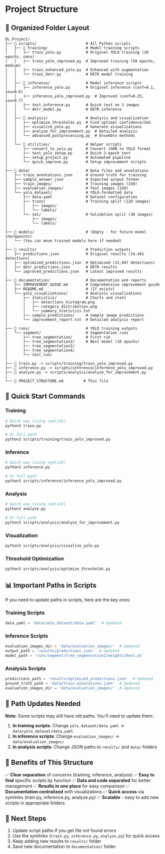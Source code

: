 # Project Structure

## 📁 Organized Folder Layout

```
DL_Project/
├── 📂 scripts/                      # All Python scripts
│   ├── 📂 training/                 # Model training scripts
│   │   ├── train_yolo.py           # Original YOLO training (10 epochs, nano)
│   │   ├── train_yolo_improved.py  # Improved training (50 epochs, medium)
│   │   ├── train_enhanced_yolo.py  # Enhanced with augmentation
│   │   └── train_detr.py           # DETR model training
│   │
│   ├── 📂 inference/                # Model inference scripts
│   │   ├── inference_yolo.py       # Original inference (conf=0.1, iou=0.6)
│   │   ├── inference_yolo_improved.py  # Improved (conf=0.25, iou=0.7)
│   │   ├── test_inference.py       # Quick test on 3 images
│   │   └── detr_model.py           # DETR inference
│   │
│   ├── 📂 analysis/                 # Analysis and visualization
│   │   ├── optimize_thresholds.py  # Find optimal confidence/IoU
│   │   ├── visualize_yolo.py       # Generate visualizations
│   │   ├── analyze_for_improvement.py  # Detailed analysis
│   │   └── advanced_postprocessing.py  # Ensemble methods
│   │
│   └── 📂 utilities/                # Helper scripts
│       ├── convert_to_yolo.py      # Convert JSON to YOLO format
│       ├── test_yolo_setup.py      # Quick 2-epoch test
│       ├── setup_project.py        # Automated pipeline
│       └── quick_improve.py        # Setup improvement scripts
│
├── 📂 data/                         # Data files and annotations
│   ├── train_annotations.json      # Ground truth for training
│   ├── sample_answer.json          # Expected output format
│   ├── train_images/               # Training images (150)
│   ├── evaluation_images/          # Test images (150)
│   └── yolo_dataset/               # YOLO-formatted data
│       ├── data.yaml               # Dataset configuration
│       ├── train/                  # Training split (120 images)
│       │   ├── images/
│       │   └── labels/
│       └── val/                    # Validation split (30 images)
│           ├── images/
│           └── labels/
│
├── 📂 models/                       # (Empty - for future model checkpoints)
│   └── (You can move trained models here if needed)
│
├── 📂 results/                      # Prediction outputs
│   ├── predictions.json            # Original results (14,481 detections)
│   ├── optimized_predictions.json  # Optimized (31,947 detections)
│   ├── detr_predictions.json       # DETR results
│   └── improved_predictions.json   # Latest improved results
│
├── 📂 documentation/                # Documentation and reports
│   ├── IMPROVEMENT_GUIDE.md        # Comprehensive improvement guide
│   ├── README.md                   # (If exists)
│   └── yolo_visualizations/        # Analysis visualizations
│       ├── statistics/             # Charts and stats
│       │   ├── detections_histogram.png
│       │   ├── category_distribution.png
│       │   └── summary_statistics.txt
│       ├── sample_predictions/     # Sample image predictions
│       └── improvement_report.txt  # Detailed analysis report
│
├── 📂 runs/                         # YOLO training outputs
│   └── segment/                    # Segmentation runs
│       ├── tree_segmentation/      # First run
│       ├── tree_segmentation2/     # Best model (10 epochs)
│       ├── tree_segmentation3/
│       ├── tree_segmentation4/
│       └── test_run/
│
├── 🔗 train.py -> scripts/training/train_yolo_improved.py
├── 🔗 inference.py -> scripts/inference/inference_yolo_improved.py
├── 🔗 analyze.py -> scripts/analysis/analyze_for_improvement.py
│
└── 📄 PROJECT_STRUCTURE.md         # This file

```

## 🚀 Quick Start Commands

### Training
```bash
# Quick way (using symlink)
python3 train.py

# Or full path
python3 scripts/training/train_yolo_improved.py
```

### Inference
```bash
# Quick way (using symlink)
python3 inference.py

# Or full path
python3 scripts/inference/inference_yolo_improved.py
```

### Analysis
```bash
# Quick way (using symlink)
python3 analyze.py

# Or full path
python3 scripts/analysis/analyze_for_improvement.py
```

### Visualization
```bash
python3 scripts/analysis/visualize_yolo.py
```

### Threshold Optimization
```bash
python3 scripts/analysis/optimize_thresholds.py
```

## 📊 Important Paths in Scripts

If you need to update paths in scripts, here are the key ones:

### Training Scripts
```python
data_yaml = 'data/yolo_dataset/data.yaml'  # Updated
```

### Inference Scripts
```python
evaluation_images_dir = 'data/evaluation_images/'  # Updated
output_path = 'results/predictions.json'  # Updated
model_path = 'runs/segment/tree_segmentation2/weights/best.pt'
```

### Analysis Scripts
```python
predictions_path = 'results/optimized_predictions.json'  # Updated
ground_truth_path = 'data/train_annotations.json'  # Updated
evaluation_images_dir = 'data/evaluation_images/'  # Updated
```

## 🔧 Path Updates Needed

**Note**: Some scripts may still have old paths. You'll need to update them:

1. **In training scripts**: Change `yolo_dataset/data.yaml` → `data/yolo_dataset/data.yaml`
2. **In inference scripts**: Change `evaluation_images/` → `data/evaluation_images/`
3. **In analysis scripts**: Change JSON paths to `results/` and `data/` folders

## 📝 Benefits of This Structure

✅ **Clear separation** of concerns (training, inference, analysis)
✅ **Easy to find** specific scripts by function
✅ **Data and code separated** for better management
✅ **Results in one place** for easy comparison
✅ **Documentation centralized** with visualizations
✅ **Quick access** via symlinks (train.py, inference.py, analyze.py)
✅ **Scalable** - easy to add new scripts in appropriate folders

## 🎯 Next Steps

1. Update script paths if you get file not found errors
2. Use the symlinks (`train.py`, `inference.py`, `analyze.py`) for quick access
3. Keep adding new results to `results/` folder
4. Save new documentation to `documentation/` folder
